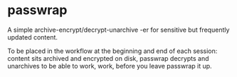# passwrap

A simple archive-encrypt/decrypt-unarchive -er for sensitive but frequently updated content.

To be placed in the workflow at the beginning and end of each session: content sits archived and encrypted on disk, passwrap decrypts and unarchives to be able to work, work, before you leave passwrap it up.
